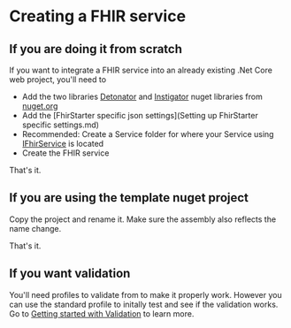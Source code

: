 # Creating a FHIR service

## If you are doing it from scratch

If you want to integrate a FHIR service into an already existing .Net Core web project, you'll need to

- Add the two libraries [Detonator](https://www.nuget.org/packages/FhirStarter.R4.Detonator.Core/) and [Instigator](https://www.nuget.org/packages/FhirStarter.R4.Instigator.Core/) nuget libraries from [nuget.org](https://www.nuget.org/)
- Add the [FhirStarter specific json settings](Setting up FhirStarter specific settings.md)
- Recommended: Create a Service folder for where your Service using [IFhirService](https://github.com/verzada/FhirStarter.DotNetCore/blob/master/src/FhirStarter.R4.Detonator.Core/Interface/IFhirService.cs) is located
- Create the FHIR service 

That's it.

## If you are using the template nuget project

Copy the project and rename it. Make sure the assembly also reflects the name change.

That's it.

## If you want validation

You'll need profiles to validate from to make it properly work. However you can use the standard profile to initally test and see if the validation works.
Go to [Getting started with Validation](../Validation/GettingStartedWithValidation.md) to learn more.
